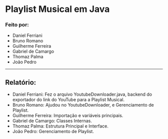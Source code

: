 # Playlist Musical em Java

### Feito por:
- Daniel Ferriani
- Bruno Romano
- Guilherme Ferreira
- Gabriel de Camargo
- Thomaz Palma
- João Pedro
-------------------------------------------------------------------------------------------
## Relatório:
- Daniel Ferriani: Fez o arquivo YoutubeDownloader.java, backend do exportador do link do YouTube para a Playlist Musical.
- Bruno Romano: Ajudou no YoutubeDownloader, e Gerenciamento de Playlist.
- Guilherme Ferreira: Importação e variáveis principais.
- Gabriel de Camargo: Classes Internas.
- Thomaz Palma: Estrutura Principal e Interface.
- João Pedro: Gerenciamento de Playlist.
